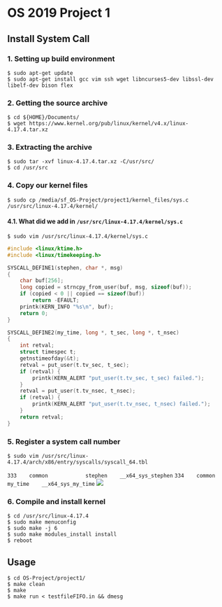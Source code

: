 # OS 2019 Project 1

## Install System Call

### 1. Setting up build environment
```
$ sudo apt-get update
$ sudo apt-get install gcc vim ssh wget libncurses5-dev libssl-dev libelf-dev bison flex
```
### 2. Getting the source archive
```
$ cd ${HOME}/Documents/
$ wget https://www.kernel.org/pub/linux/kernel/v4.x/linux-4.17.4.tar.xz
```
### 3. Extracting the archive
```
$ sudo tar -xvf linux-4.17.4.tar.xz -C/usr/src/
$ cd /usr/src
```
### 4. Copy our kernel files
```
$ sudo cp /media/sf_OS-Project/project1/kernel_files/sys.c /usr/src/linux-4.17.4/kernel/
```

#### 4.1. What did we add in `/usr/src/linux-4.17.4/kernel/sys.c`
```
$ sudo vim /usr/src/linux-4.17.4/kernel/sys.c
```
```c
#include <linux/ktime.h>
#include <linux/timekeeping.h>
```
```c
SYSCALL_DEFINE1(stephen, char *, msg)
{
    char buf[256];
    long copied = strncpy_from_user(buf, msg, sizeof(buf));
    if (copied < 0 || copied == sizeof(buf))
        return -EFAULT;
    printk(KERN_INFO "%s\n", buf);
    return 0;
}
```
```c
SYSCALL_DEFINE2(my_time, long *, t_sec, long *, t_nsec)
{
    int retval;
    struct timespec t;
    getnstimeofday(&t);
    retval = put_user(t.tv_sec, t_sec);
    if (retval) {
        printk(KERN_ALERT "put_user(t.tv_sec, t_sec) failed.");
    }
    retval = put_user(t.tv_nsec, t_nsec);
    if (retval) {
        printk(KERN_ALERT "put_user(t.tv_nsec, t_nsec) failed.");
    }
    return retval;
}
```

<!-- ### 5. Add new files to `kernel/Makefile`
```
$ sudo vim /usr/src/linux-4.17.4/kernel/Makefile
```
`obj-y += sys_my_time.o`
![](https://i.imgur.com/UNNKqD7.png) -->

<!-- ### 6. Declare the prototype of your system calls
```
$ sudo vim /usr/src/linux-4.17.4/include/linux/syscalls.h
```
```c
asmlinkage int sys_my_time(int isStart, unsigned long *start_sec, unsigned long *start_nsec, unsigned long *end_sec, unsigned long *end_nsec, int *pid);
```
![](https://i.imgur.com/g4sQxag.png) -->

### 5. Register a system call number
```
$ sudo vim /usr/src/linux-4.17.4/arch/x86/entry/syscalls/syscall_64.tbl
```
`333    common            stephen    __x64_sys_stephen`
`334    common            my_time    __x64_sys_my_time`
![](https://i.imgur.com/uvn0Pir.png)
### 6. Compile and install kernel
```
$ cd /usr/src/linux-4.17.4
$ sudo make menuconfig
$ sudo make -j 6
$ sudo make modules_install install
$ reboot
```

## Usage
```
$ cd OS-Project/project1/
$ make clean
$ make
$ make run < testfileFIFO.in && dmesg
```